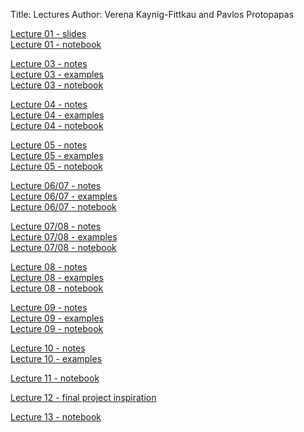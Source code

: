 Title: Lectures
Author: Verena Kaynig-Fittkau and Pavlos Protopapas

<p>
<a href="https://github.com/AM207/2015/blob/master/Lectures/L01_Motivation.pdf?raw=true"> Lecture 01 - slides </a>
<br>
<a href="http://nbviewer.ipython.org/github/AM207/2015/blob/master/Lectures/Lecture01_Probability_Review.ipynb"> Lecture 01 - notebook </a>
</p>
<p>
<a href="https://github.com/AM207/2015/blob/master/Lectures/Lecture03_Monte_Carlo_Methods_Notes.pdf?raw=true"> Lecture 03 - notes </a>
<br>
<a href="http://nbviewer.ipython.org/github/AM207/2015/blob/master/Lectures/Lecture03_Monte_Carlo_Methods_Slides.ipynb"> Lecture 03 - examples </a>
<br>
<a href="http://nbviewer.ipython.org/github/AM207/2015/blob/master/Lectures/Lecture03_Monte_Carlo_Methods.ipynb"> Lecture 03 - notebook </a>
</p>
<p>
<a href="https://github.com/AM207/2015/blob/master/Lectures/Lecture04_Variance_Reduction_Methods_Notes.pdf?raw=true"> Lecture 04 - notes </a>
<br>
<a href="http://nbviewer.ipython.org/github/AM207/2015/blob/master/Lectures/Lecture04_Variance_Reduction_Methods_Slides.ipynb"> Lecture 04 - examples </a>
<br>
<a href="http://nbviewer.ipython.org/github/AM207/2015/blob/master/Lectures/Lecture04_Variance_Reduction_Methods.ipynb"> Lecture 04 - notebook </a>
</p>
<p>
<a href="https://github.com/AM207/2015/blob/master/Lectures/Lecture05_Bayesian_Formalism_Part_1_Notes.pdf?raw=true"> Lecture 05 - notes </a>
<br>
<a href="http://nbviewer.ipython.org/github/AM207/2015/blob/master/Lectures/Lecture05_Bayesian_Formalism_Part_1_Slides.ipynb"> Lecture 05 - examples </a>
<br>
<a href="http://nbviewer.ipython.org/github/AM207/2015/blob/master/Lectures/Lecture05_Bayesian_Formalism_Part_1.ipynb"> Lecture 05 - notebook </a>
</p>
<p>
<a href="https://github.com/AM207/2015/blob/master/Lectures/Lecture06_07_Bayesian_Formalism_Part_2_and_MCMC_Notes.pdf?raw=true"> Lecture 06/07 - notes </a>
<br>
<a href="http://nbviewer.ipython.org/github/AM207/2015/blob/master/Lectures/Lecture06_07_Bayesian_Formalism_Part_2_and_MCMC_Slides.ipynb"> Lecture 06/07 - examples </a>
<br>
<a href="http://nbviewer.ipython.org/github/AM207/2015/blob/master/Lectures/Lecture06_07_Bayesian_Formalism_Part_2_and_MCMC.ipynb"> Lecture 06/07 - notebook </a>
</p>
<p>
<a href="https://github.com/AM207/2015/blob/master/Lectures/Lecture07_08_More_MCMC_Notes.pdf?raw=true"> Lecture 07/08 - notes </a>
<br>
<a href="http://nbviewer.ipython.org/github/AM207/2015/blob/master/Lectures/Lecture07_08_More_MCMC_Slides.ipynb"> Lecture 07/08 - examples </a>
<br>
<a href="http://nbviewer.ipython.org/github/AM207/2015/blob/master/Lectures/Lecture07_08_More_MCMC.ipynb"> Lecture 07/08 - notebook </a>
</p>
<p>
<a href="https://github.com/AM207/2015/blob/master/Lectures/Lecture08_MCMC_Convergence_Notes.pdf?raw=true"> Lecture 08 - notes </a>
<br>
<a href="http://nbviewer.ipython.org/github/AM207/2015/blob/master/Lectures/Lecture08_MCMC_Convergence_Slides.ipynb"> Lecture 08 - examples </a>
<br>
<a href="http://nbviewer.ipython.org/github/AM207/2015/blob/master/Lectures/Lecture08_MCMC_Convergence.ipynb"> Lecture 08 - notebook </a>
</p>
<p>
<a href="https://github.com/AM207/2015/blob/master/Lectures/Lecture09_Predictive_Probability_and_Gibbs_Notes.pdf?raw=true"> Lecture 09 - notes </a>
<br>
<a href="http://nbviewer.ipython.org/github/AM207/2015/blob/master/Lectures/Lecture09_Predictive_Probability_and_Gibbs_Slides.ipynb"> Lecture 09 - examples </a>
<br>
<a href="http://nbviewer.ipython.org/github/AM207/2015/blob/master/Lectures/Lecture09_Predictive_Probability_and_Gibbs.ipynb"> Lecture 09 - notebook </a>
</p>
<p>
<a href="https://github.com/AM207/2015/blob/master/Lectures/Lecture10_More_Gibbs_Notes.pdf?raw=true"> Lecture 10 - notes </a>
<br>
<a href="http://nbviewer.ipython.org/github/AM207/2015/blob/master/Lectures/Lecture10_More_Gibbs_Slides.ipynb"> Lecture 10 - examples </a>
</p>
<p>
<a href="http://nbviewer.ipython.org/github/AM207/2015/blob/master/Lectures/Lecture11_DataAugmentation_SliceSampling.ipynb"> Lecture 11 - notebook </a>
</p>
<p>
<a href="http://nbviewer.ipython.org/github/AM207/2015/blob/master/Lectures/Lecture12_More_hierarchical_Bayes.ipynb"> Lecture 12 - final project inspiration </a>
</p>
<p>
<a href="http://nbviewer.ipython.org/github/AM207/2015/blob/master/Lectures/Lecture13_Hamiltonian.ipynb"> Lecture 13 - notebook </a>
</p>
